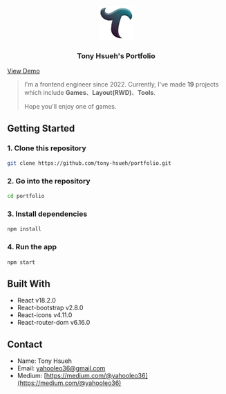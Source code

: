 <div align="center">
  <a href="https://tonyhsueh-portfolio.netlify.app">
    <img src="https://github.com/tony-hsueh/portfolio/blob/main/public/logo.png?raw=true" alt="Logo" width="80" height="80">
  </a>
  <h3 align="center">Tony Hsueh's Portfolio</h3>
</div>

[View Demo](https://tonyhsueh-portfolio.netlify.app)
<br />
> I'm a frontend engineer since 2022. Currently, I've made **19** projects which include
**Games**、**Layout(RWD)**、**Tools**.
>
>Hope you'll enjoy one of games.

## Getting Started

### 1. Clone this repository

```bash
git clone https://github.com/tony-hsueh/portfolio.git
```

### 2. Go into the repository

```bash
cd portfolio
```

### 3. Install dependencies

```bash
npm install
```

### 4. Run the app

```bash
npm start
```

## Built With
- React v18.2.0
- React-bootstrap v2.8.0
- React-icons v4.11.0
- React-router-dom v6.16.0
## Contact
- Name: Tony Hsueh
- Email: yahooleo36@gmail.com
- Medium: [https://medium.com/@yahooleo36](https://medium.com/@yahooleo36)
